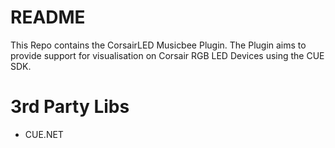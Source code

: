 # README #
This Repo contains the CorsairLED Musicbee Plugin. The Plugin aims to provide support for visualisation on Corsair RGB LED Devices using the CUE SDK.

# 3rd Party Libs #
* CUE.NET